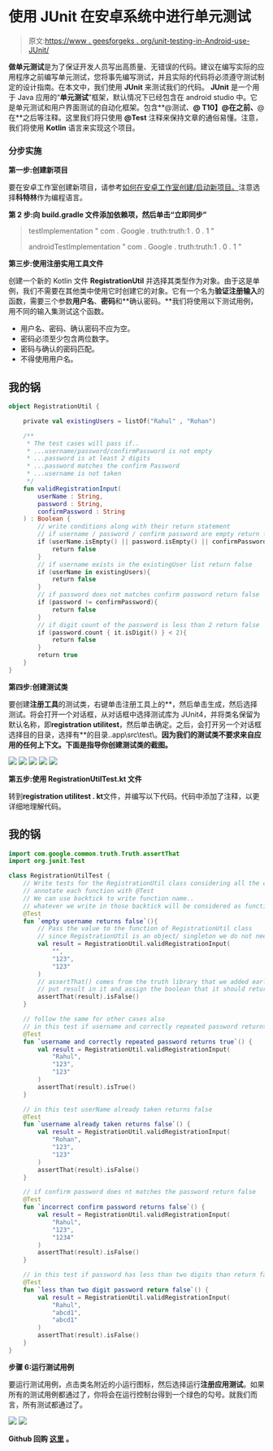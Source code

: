 # 使用 JUnit 在安卓系统中进行单元测试

> 原文:[https://www . geesforgeks . org/unit-testing-in-Android-use-JUnit/](https://www.geeksforgeeks.org/unit-testing-in-android-using-junit/)

**做单元测试**是为了保证开发人员写出高质量、无错误的代码。建议在编写实际的应用程序之前编写单元测试，您将事先编写测试，并且实际的代码将必须遵守测试制定的设计指南。在本文中，我们使用 **JUnit** 来测试我们的代码。 **JUnit** 是一个用于 Java 应用的“**单元测试**”框架，默认情况下已经包含在 android studio 中。它是单元测试和用户界面测试的自动化框架。包含**@测试、**@ T10】@在之前、**@在**之后等注释。这里我们将只使用 **@Test** 注释来保持文章的通俗易懂。注意，我们将使用 **Kotlin** 语言来实现这个项目。

### **分步实施**

**第一步:创建新项目**

要在安卓工作室创建新项目，请参考[如何在安卓工作室创建/启动新项目。](https://www.geeksforgeeks.org/android-how-to-create-start-a-new-project-in-android-studio/)注意选择**科特林**作为编程语言。

**第 2 步:向 build.gradle 文件添加依赖项，然后单击“立即同步”**

> testImplementation " com . Google . truth:truth:1 . 0 . 1 "
> 
> androidTestImplementation " com . Google . truth:truth:1 . 0 . 1 "

**第三步:使用注册实用工具文件**

创建一个新的 Kotlin 文件 **RegistrationUtil** 并选择其类型作为对象。由于这是单例，我们不需要在其他类中使用它时创建它的对象。它有一个名为**验证注册输入**的函数，需要三个参数**用户名**、**密码**和**确认密码。**我们将使用以下测试用例，用不同的输入集测试这个函数。

*   用户名、密码、确认密码不应为空。
*   密码必须至少包含两位数字。
*   密码与确认的密码匹配。
*   不得使用用户名。

## 我的锅

```kt
object RegistrationUtil {

    private val existingUsers = listOf("Rahul" , "Rohan")

    /**
     * The test cases will pass if..
     * ...username/password/confirmPassword is not empty
     * ...password is at least 2 digits
     * ...password matches the confirm Password
     * ...username is not taken
     */
    fun validRegistrationInput(
        userName : String,
        password : String,
        confirmPassword : String
    ) : Boolean {
        // write conditions along with their return statement
        // if username / password / confirm password are empty return false
        if (userName.isEmpty() || password.isEmpty() || confirmPassword.isEmpty()){
            return false
        }
        // if username exists in the existingUser list return false
        if (userName in existingUsers){
            return false
        }
        // if password does not matches confirm password return false
        if (password != confirmPassword){
            return false
        }
        // if digit count of the password is less than 2 return false
        if (password.count { it.isDigit() } < 2){
            return false
        }
        return true
    }
}
```

**第四步:创建测试类**

要创建**注册工具**的测试类，右键单击注册工具上的**，然后单击生成，然后选择测试。将会打开一个对话框，从对话框中选择测试库为 JUnit4，并将类名保留为默认名称，即**registration utilitest**，然后单击确定。之后，会打开另一个对话框选择目的目录，选择有**的目录..app\src\test\。**因为我们的测试类不要求来自应用的任何上下文。下面是指导你创建测试类的截图。**

![](img/457decef1231cbc43e7a75af1691e5ec.png) ![](img/9af61d6da66e28d5b748cc69bb7cac23.png) ![](img/084f44839be927328f3f6c005d83eb7f.png) ![](img/664952d8032e63516d9a341bddbdebd6.png) ![](img/916f7eaf57dc0dff717b6939fb347922.png)

**第五步:使用 RegistrationUtilTest.kt 文件**

转到**registration utilitest . kt**文件，并编写以下代码。代码中添加了注释，以更详细地理解代码。

## 我的锅

```kt
import com.google.common.truth.Truth.assertThat
import org.junit.Test

class RegistrationUtilTest {
    // Write tests for the RegistrationUtil class considering all the conditions
    // annotate each function with @Test
    // We can use backtick to write function name..
    // whatever we write in those backtick will be considered as function name
    @Test
    fun `empty username returns false`(){
        // Pass the value to the function of RegistrationUtil class
        // since RegistrationUtil is an object/ singleton we do not need to create its object
        val result = RegistrationUtil.validRegistrationInput(
            "",
            "123",
            "123"
        )
        // assertThat() comes from the truth library that we added earlier
        // put result in it and assign the boolean that it should return
        assertThat(result).isFalse()
    }

    // follow the same for other cases also
    // in this test if username and correctly repeated password returns true
    @Test
    fun `username and correctly repeated password returns true`() {
        val result = RegistrationUtil.validRegistrationInput(
            "Rahul",
            "123",
            "123"
        )
        assertThat(result).isTrue()
    }

    // in this test userName already taken returns false
    @Test
    fun `username already taken returns false`() {
        val result = RegistrationUtil.validRegistrationInput(
            "Rohan",
            "123",
            "123"
        )
        assertThat(result).isFalse()
    }

    // if confirm password does nt matches the password return false
    @Test
    fun `incorrect confirm password returns false`() {
        val result = RegistrationUtil.validRegistrationInput(
            "Rahul",
            "123",
            "1234"
        )
        assertThat(result).isFalse()
    }

    // in this test if password has less than two digits than return false
    @Test
    fun `less than two digit password return false`() {
        val result = RegistrationUtil.validRegistrationInput(
            "Rahul",
            "abcd1",
            "abcd1"
        )
        assertThat(result).isFalse()
    }
}
```

**步骤 6:运行测试用例**

要运行测试用例，点击类名附近的小运行图标，然后选择运行**注册应用测试**。如果所有的测试用例都通过了，你将会在运行控制台得到一个绿色的勾号。就我们而言，所有测试都通过了。

![](img/cee4a52526f6b1d312a46238acde2798.png) ![](img/d86cb7e3009e30486ded87b43e27500c.png)

**Github 回购** [**这里**](https://github.com/introidx/Testing-in-android-GFG) **。**